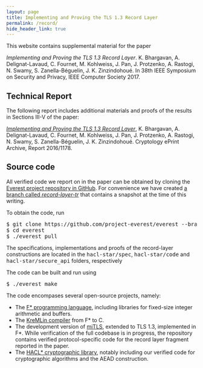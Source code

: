 ```yaml
---
layout: page
title: Implementing and Proving the TLS 1.3 Record Layer
permalink: /record/
hide_header_link: true
---
```


This website contains supplemental material for the paper

<p>
<i>Implementing and Proving the TLS 1.3 Record Layer</i>.
K. Bhargavan, A. Delignat-Lavaud, C. Fournet, M. Kohlweiss, J. Pan,
J. Protzenko, A. Rastogi, N. Swamy, S. Zanella-Béguelin,
J. K. Zinzindohoué. In 38th IEEE Symposium on Security and
Privacy, IEEE Computer Society 2017.
</p>

<h2> Technical Report </h2>

The following report includes additional materials and proofs of the
results in Sections III-V of the paper:

<a href="https://eprint.iacr.org/2016/1178"><i>Implementing and
Proving the TLS 1.3 Record Layer</i></a>, K. Bhargavan,
A. Delignat-Lavaud, C. Fournet, M. Kohlweiss, J. Pan, J. Protzenko,
A. Rastogi, N. Swamy, S. Zanella-Béguelin, J. K. Zinzindohoué.
Cryptology ePrint Archive, Report 2016/1178.

<h2> Source code </h2>

<p>
All verified code we report on in the paper can be obtained by cloning
the <a href="https://github.com/project-everest/everest"
target="_blank">Everest project repository in GitHub</a>. For
convenience we have created <a
href="https://github.com/project-everest/everest/tree/record-layer-tr">a
branch called <i>record-layer-tr</i></a> that contains a snapshot at
the time of this writing.
</p>

<p>
To obtain the code, run

<pre>
$ git clone https://github.com/project-everest/everest --branch record-layer-tr
$ cd everest
$ ./everest pull
</pre>

The specifications, implementations and proofs of the record-layer
constructions are located in the <tt>hacl-star/spec</tt>,
<tt>hacl-star/code</tt> and <tt>hacl-star/secure_api</tt> folders,
respectively

The code can be built and run using
<pre>
$ ./everest make
</pre>
</p>

<p>
The code encompases several open-source projects, namely:

<ul>
<li>
  The <a href="https://github.com/FStarLang/FStar/">F*
  programming language</a>, including libraries for fixed-size integer
  arithmetic and buffers.
</li>

<li>
  The <a href="https://github.com/FStarLang/kremlin/">KreMLin
  compiler</a> from F* to C.
</li>

<li>
  The development version of <a
  href="https://github.com/mitls/mitls-fstar/">miTLS</a>, extended to
  TLS 1.3, implemented in F*. While verification of
  the full codebase is in progress, the repository contains verified
  protocol-specific code for the record layer fragment reported in
  the paper.
</li>

<li>
  The <a href="https://github.com/mitls/hacl-star/">HACL*
  cryptographic library</a>, notably including our verified code for
  cryptographic algorithms and the AEAD construction.
</li>
</ul>
</p>